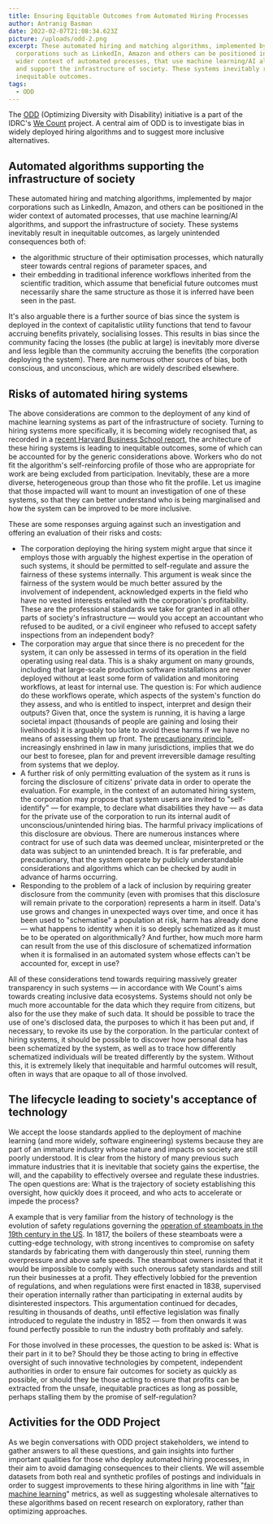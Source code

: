```yaml
---
title: Ensuring Equitable Outcomes from Automated Hiring Processes
author: Antranig Basman
date: 2022-02-07T21:08:34.623Z
picture: /uploads/odd-2.png
excerpt: These automated hiring and matching algorithms, implemented by major
  corporations such as LinkedIn, Amazon and others can be positioned in the
  wider context of automated processes, that use machine learning/AI algorithms,
  and support the infrastructure of society. These systems inevitably result in
  inequitable outcomes.
tags:
  - ODD
---
```

The [ODD](https://idrc.ocadu.ca/odd/) (Optimizing Diversity with Disability) initiative is a part of the IDRC's [We Count](https://wecount.inclusivedesign.ca/) project. A central aim of ODD is to investigate bias in widely deployed hiring algorithms and to suggest more inclusive alternatives.

## Automated algorithms supporting the infrastructure of society

These automated hiring and matching algorithms, implemented by major corporations such as LinkedIn, Amazon, and others can be positioned in the wider context of automated processes, that use machine learning/AI algorithms, and support the infrastructure of society. These systems inevitably result in inequitable outcomes, as largely unintended consequences both of:

* the algorithmic structure of their optimisation processes, which naturally steer towards central regions of parameter spaces, and
* their embedding in traditional inference workflows inherited from the scientific tradition, which assume that beneficial future outcomes must necessarily share the same structure as those it is inferred have been seen in the past. 

It's also arguable there is a further source of bias since the system is deployed in the context of capitalistic utility functions that tend to favour accruing benefits privately, socialising losses. This results in bias since the community facing the losses (the public at large) is inevitably more diverse and less legible than the community accruing the benefits (the corporation deploying the system). There are numerous other sources of bias, both conscious, and unconscious, which are widely described elsewhere.

## Risks of automated hiring systems

The above considerations are common to the deployment of any kind of machine learning systems as part of the infrastructure of society. Turning to hiring systems more specifically, it is becoming widely recognised that, as recorded in a [recent Harvard Business School report](https://www.hbs.edu/managing-the-future-of-work/Documents/research/hiddenworkers09032021.pdf), the architecture of these hiring systems is leading to inequitable outcomes, some of which can be accounted for by the generic considerations above. Workers who do not fit the algorithm's self-reinforcing profile of those who are appropriate for work are being excluded from participation. Inevitably, these are a more diverse, heterogeneous group than those who fit the profile. Let us imagine that those impacted will want to mount an investigation of one of these systems, so that they can better understand who is being marginalised and how the system can be improved to be more inclusive.

These are some responses arguing against such an investigation and offering an evaluation of their risks and costs:

* The corporation deploying the hiring system might argue that since it employs those with arguably the highest expertise in the operation of such systems, it should be permitted to self-regulate and assure the fairness of these systems internally. This argument is weak since the fairness of the system would be much better assured by the involvement of independent, acknowledged experts in the field who have no vested interests entailed with the corporation's profitability. These are the professional standards we take for granted in all other parts of society's infrastructure — would you accept an accountant who refused to be audited, or a civil engineer who refused to accept safety inspections from an independent body?
* The corporation may argue that since there is no precedent for the system, it can only be assessed in terms of its operation in the field operating using real data. This is a shaky argument on many grounds, including that large-scale production software installations are never deployed without at least some form of validation and monitoring workflows, at least for internal use. The question is: For which audience do these workflows operate, which aspects of the system's function do they assess, and who is entitled to inspect, interpret and design their outputs? Given that, once the system is running, it is having a large societal impact (thousands of people are gaining and losing their livelihoods) it is arguably too late to avoid these harms if we have no means of assessing them up front. The [precautionary principle](https://www.sciencedirect.com/topics/earth-and-planetary-sciences/precautionary-principle), increasingly enshrined in law in many jurisdictions, implies that we do our best to foresee, plan for and prevent irreversible damage resulting from systems that we deploy.
* A further risk of only permitting evaluation of the system as it runs is forcing the disclosure of citizens' private data in order to operate the evaluation. For example, in the context of an automated hiring system, the corporation may propose that system users are invited to "self-identify" — for example, to declare what disabilities they have — as data for the private use of the corporation to run its internal audit of unconscious/unintended hiring bias. The harmful privacy implications of this disclosure are obvious. There are numerous instances where contract for use of such data was deemed unclear, misinterpreted or the data was subject to an unintended breach. It is far preferable, and precautionary, that the system operate by publicly understandable considerations and algorithms which can be checked by audit in advance of harms occurring.
* Responding to the problem of a lack of inclusion by requiring greater disclosure from the community (even with promises that this disclosure will remain private to the corporation) represents a harm in itself. Data's use grows and changes in unexpected ways over time, and once it has been used to "schematise" a population at risk, harm has already done — what happens to identity when it is so deeply schematized as it must be to be operated on algorithmically? And further, how much more harm can result from the use of this disclosure of schematized information when it is formalised in an automated system whose effects can't be accounted for, except in use?

All of these considerations tend towards requiring massively greater transparency in such systems — in accordance with We Count's aims towards creating inclusive data ecosystems. Systems should not only be much more accountable for the data which they require from citizens, but also for the use they make of such data. It should be possible to trace the use of one's disclosed data, the purposes to which it has been put and, if necessary, to revoke its use by the corporation. In the particular context of hiring systems, it should be possible to discover how personal data has been schematized by the system, as well as to trace how differently schematized individuals will be treated differently by the system. Without this, it is extremely likely that inequitable and harmful outcomes will result, often in ways that are opaque to all of those involved.

## The lifecycle leading to society's acceptance of technology

We accept the loose standards applied to the deployment of machine learning (and more widely, software engineering) systems because they are part of an immature industry whose nature and impacts on society are still poorly understood. It is clear from the history of many previous such immature industries that it is inevitable that society gains the expertise, the will, and the capability to effectively oversee and regulate these industries. The open questions are: What is the trajectory of society establishing this oversight, how quickly does it proceed, and who acts to accelerate or impede the process?

A example that is very familiar from the history of technology is the evolution of safety regulations governing the [operation of steamboats in the 19th century in the US](https://dash.harvard.edu/bitstream/handle/1/10018995/Sandukas_redacted.pdf?sequence=1&isAllowed=y). In 1817, the boilers of these steamboats were a cutting-edge technology, with strong incentives to compromise on safety standards by fabricating them with dangerously thin steel, running them overpressure and above safe speeds. The steamboat owners insisted that it would be impossible to comply with such onerous safety standards and still run their businesses at a profit. They effectively lobbied for the prevention of regulations, and when regulations were first enacted in 1838, supervised their operation internally rather than participating in external audits by disinterested inspectors. This argumentation continued for decades, resulting in thousands of deaths, until effective legislation was finally introduced to regulate the industry in 1852 — from then onwards it was found perfectly possible to run the industry both profitably and safely.

For those involved in these processes, the question to be asked is: What is their part in it to be? Should they be those acting to bring in effective oversight of such innovative technologies by competent, independent authorities in order to ensure fair outcomes for society as quickly as possible, or should they be those acting to ensure that profits can be extracted from the unsafe, inequitable practices as long as possible, perhaps stalling them by the promise of self-regulation?

## Activities for the ODD Project

As we begin conversations with ODD project stakeholders, we intend to gather answers to all these questions, and gain insights into further important qualities for those who deploy automated hiring processes, in their aim to avoid damaging consequences to their clients. We will assemble datasets from both real and synthetic profiles of postings and individuals in order to suggest improvements to these hiring algorithms in line with "[fair machine learning](https://fairmlbook.org/)" metrics, as well as suggesting wholesale alternatives to these algorithms based on recent research on exploratory, rather than optimizing approaches.